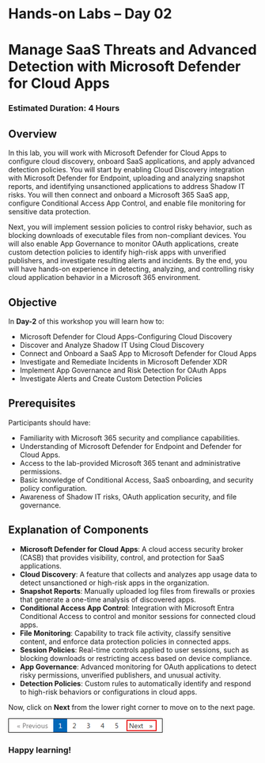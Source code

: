# Hands-on Labs – Day 02

# Manage SaaS Threats and Advanced Detection with Microsoft Defender for Cloud Apps

### Estimated Duration: 4 Hours

## Overview

In this lab, you will work with Microsoft Defender for Cloud Apps to configure cloud discovery, onboard SaaS applications, and apply advanced detection policies. You will start by enabling Cloud Discovery integration with Microsoft Defender for Endpoint, uploading and analyzing snapshot reports, and identifying unsanctioned applications to address Shadow IT risks. You will then connect and onboard a Microsoft 365 SaaS app, configure Conditional Access App Control, and enable file monitoring for sensitive data protection.

Next, you will implement session policies to control risky behavior, such as blocking downloads of executable files from non-compliant devices. You will also enable App Governance to monitor OAuth applications, create custom detection policies to identify high-risk apps with unverified publishers, and investigate resulting alerts and incidents. By the end, you will have hands-on experience in detecting, analyzing, and controlling risky cloud application behavior in a Microsoft 365 environment.

## Objective

In **Day-2** of this workshop you will learn how to:

- Microsoft Defender for Cloud Apps-Configuring Cloud Discovery
- Discover and Analyze Shadow IT Using Cloud Discovery
- Connect and Onboard a SaaS App to Microsoft Defender for Cloud Apps
- Investigate and Remediate Incidents in Microsoft Defender XDR
- Implement App Governance and Risk Detection for OAuth Apps
- Investigate Alerts and Create Custom Detection Policies

## Prerequisites

Participants should have:

- Familiarity with Microsoft 365 security and compliance capabilities.
- Understanding of Microsoft Defender for Endpoint and Defender for Cloud Apps.
- Access to the lab-provided Microsoft 365 tenant and administrative permissions.
- Basic knowledge of Conditional Access, SaaS onboarding, and security policy configuration.
- Awareness of Shadow IT risks, OAuth application security, and file governance.

## Explanation of Components

- **Microsoft Defender for Cloud Apps**: A cloud access security broker (CASB) that provides visibility, control, and protection for SaaS applications.
- **Cloud Discovery**: A feature that collects and analyzes app usage data to detect unsanctioned or high-risk apps in the organization.
- **Snapshot Reports**: Manually uploaded log files from firewalls or proxies that generate a one-time analysis of discovered apps.
- **Conditional Access App Control**: Integration with Microsoft Entra Conditional Access to control and monitor sessions for connected cloud apps.
- **File Monitoring**: Capability to track file activity, classify sensitive content, and enforce data protection policies in connected apps.
- **Session Policies**: Real-time controls applied to user sessions, such as blocking downloads or restricting access based on device compliance.
- **App Governance**: Advanced monitoring for OAuth applications to detect risky permissions, unverified publishers, and unusual activity.
- **Detection Policies**: Custom rules to automatically identify and respond to high-risk behaviors or configurations in cloud apps.

Now, click on **Next** from the lower right corner to move on to the next page.
 
  ![Start Your Azure Journey](../media/rd_gs_1_9.png)

### Happy learning!